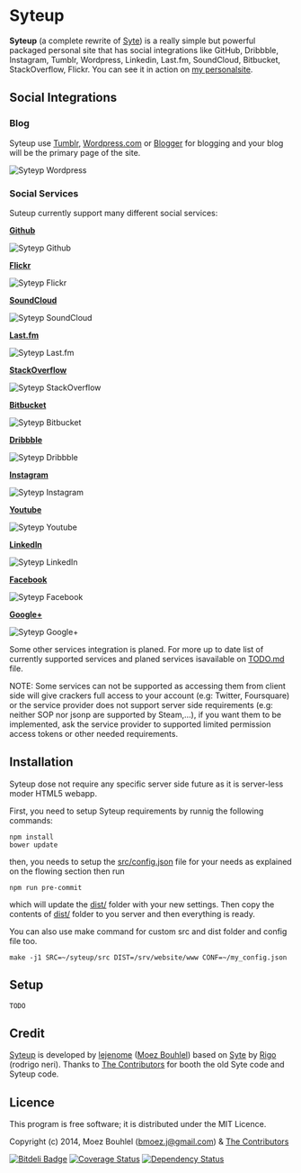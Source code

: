 # Syteup

**Syteup** (a complete rewrite of [Syte](https://github.com/rigoneri/syte)) is a
really simple but powerful packaged personal site that has social integrations
like GitHub, Dribbble, Instagram, Tumblr, Wordpress,
Linkedin, Last.fm, SoundCloud, Bitbucket, StackOverflow, Flickr.
You can see it in action on [my personalsite](http://lejenome.github.io/).

## Social Integrations

### Blog

Syteup use [Tumblr](http://tumblr.com), [Wordpress.com](http://wordpress.com/)
or [Blogger](https://www.blogger.com/) for blogging and your blog will be the
primary page of the site.

![Syteyp Wordpress](docs/imgs/screenshot-blog-wordpress.png)

### Social Services

Suteup currently support many different social services:

**[Github](https://github.com/)**

![Syteyp Github](docs/imgs/screenshot-github.png)

**[Flickr](https://www.flickr.com/)**

![Syteyp Flickr](docs/imgs/screenshot-flickr.png)

**[SoundCloud](https://soundcloud.com/)**

![Syteyp SoundCloud](docs/imgs/screenshot-soundcloud.png)

**[Last.fm](http://www.last.fm/)**

![Syteyp Last.fm](docs/imgs/screenshot-lastfm.png)

**[StackOverflow](http://stackoverflow.com/)**

![Syteyp StackOverflow](docs/imgs/screenshot-stackoverflow.png)

**[Bitbucket](https://bitbucket.org/)**

![Syteyp Bitbucket](docs/imgs/screenshot-bitbucket.png)

**[Dribbble](https://dribbble.com/)**

![Syteyp Dribbble](docs/imgs/screenshot-dribbble.png)

**[Instagram](http://instagram.com/)**

![Syteyp Instagram](docs/imgs/screenshot-instagram.png)

**[Youtube](https://www.youtube.com/)**

![Syteyp Youtube](docs/imgs/screenshot-youtube.png)

**[LinkedIn](https://www.linkedin.com/)**

![Syteyp LinkedIn](docs/imgs/screenshot-linkedin.png)

**[Facebook](https://www.facebook.com/)**

![Syteyp Facebook](docs/imgs/screenshot-facebook.png)

**[Google+](https://plus.google.com/)**

![Syteyp Google+](docs/imgs/screenshot-gplus.png)

Some other services integration is planed. For more up to date list of currently
supported services and planed services isavailable on
[TODO.md](https://github.com/lejenome/syteup/tree/master/TODO.md) file.

NOTE: Some services can not be supported as accessing them from client side will
give crackers full access to your account (e.g: Twitter, Foursquare) or the service provider does not support
server side requirements (e.g: neither SOP nor jsonp are supported by Steam,...),
if you want them to be implemented, ask the service provider to supported limited
permission access tokens or other needed requirements.

## Installation

Syteup dose not require  any specific server side future as it is server-less
moder HTML5 webapp.

First, you need to setup Syteup requirements by runnig the following commands:
```shell
npm install
bower update
```
then, you needs to setup the
[src/config.json](https://github.com/lejenome/syteup/tree/master/src/config.json)
file for your needs as explained on the
flowing section then run
```shell
npm run pre-commit
```
which will update the
[dist/](https://github.com/lejenome/syteup/blob/master/dist/)
folder with your new settings. Then copy the contents of [dist/](https://github.com/lejenome/syteup/blob/master/dist/)
folder to you server and then everything is ready.

You can also use make command for custom src and dist folder and config file
too.
```shell
make -j1 SRC=~/syteup/src DIST=/srv/website/www CONF=~/my_config.json
```

## Setup

```
TODO
```

## Credit

[Syteup](https://github.com/lejenome/syteup) is developed by
[lejenome](https://github.com/lejenome) ([Moez Bouhlel](http://lejenome.github.io/))
based on [Syte](https://github.com/rigoneri/syte) by [Rigo](https://github.com/rigoneri)
(rodrigo neri).
Thanks to [The Contributors](https://github.com/lejenome/syteup/graphs/contributors)
for booth the old Syte code and Syteup code.

## Licence

This program is free software; it is distributed under the MIT Licence.

Copyright (c) 2014, Moez Bouhlel (bmoez.j@gmail.com) & [The
Contributors](https://github.com/lejenome/syteup/graphs/contributors)


[![Bitdeli Badge](https://d2weczhvl823v0.cloudfront.net/lejenome/syteup/trend.png)](https://bitdeli.com/free "Bitdeli Badge")
[![Coverage Status](https://img.shields.io/coveralls/lejenome/syteup.svg)](https://coveralls.io/r/lejenome/syteup)
[![Dependency Status](https://gemnasium.com/lejenome/syteup.svg)](https://gemnasium.com/lejenome/syteup)
